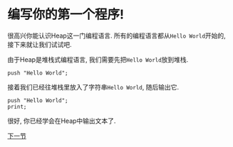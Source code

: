 # 编写你的第一个程序!

很高兴你能认识Heap这一门编程语言. 所有的编程语言都从`Hello World`开始的, 接下来就让我们试试吧.

由于Heap是堆栈式编程语言, 我们需要先把`Hello World`放到堆栈.
```
push "Hello World";
```

接着我们已经往堆栈里放入了字符串`Hello World`, 随后输出它.
```
push "Hello World";
print;
```

很好, 你已经学会在Heap中输出文本了.

[下一节](what_is_your_name.md)